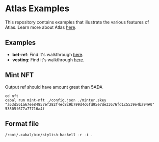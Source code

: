 # Atlas Examples

This repository contains examples that illustrate the various features of Atlas. Learn more about Atlas [here](https://atlas-app.io).

## Examples

- **bet-ref**: Find it's walkthrough [here](https://atlas-app.io/getting-started).
- **vesting**: Find it's walkthrough [here](https://www.youtube.com/watch?v=rapjgIuGWJw).

## Mint NFT
Output ref should have amount great than 5ADA
```
cd nft
cabal run mint-nft ./config.json ./minter.skey "a53d561a67ee84857ef282f4ec8c9b799d4c6fd95e7de33676fd1c5539e4ba94#0" 53505f677a77716a4f
```


## Format file
```
/root/.cabal/bin/stylish-haskell -r -i .
```